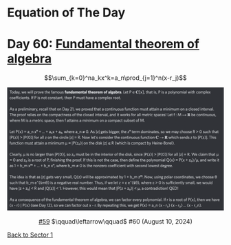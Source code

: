# Equation of The Day

# Day 60: [Fundamental theorem of algebra](https://en.wikipedia.org/wiki/Fundamental_theorem_of_algebra)

$$\sum_{k=0}^na_kx^k=a_n\prod_{j=1}^n(x-r_j)$$

<picture><img alt="Day 60" src="0060.png"></picture>

<center><a href="0059.html">#59</a> $\qquad\leftarrow\qquad$ #60 (August 10, 2024)</center>

[Back to Sector 1](../0-63.md)